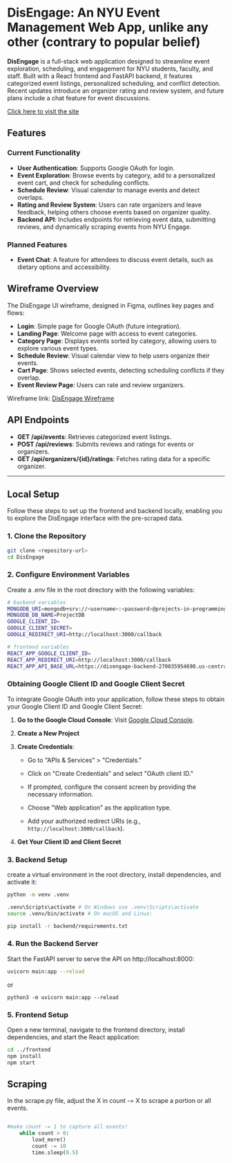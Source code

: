 # DisEngage: An NYU Event Management Web App, unlike any other (contrary to popular belief)

**DisEngage** is a full-stack web application designed to streamline event exploration, scheduling, and engagement for NYU students, faculty, and staff. Built with a React frontend and FastAPI backend, it features categorized event listings, personalized scheduling, and conflict detection. Recent updates introduce an organizer rating and review system, and future plans include a chat feature for event discussions.

[Click here to visit the site](https://disengage-270035954698.us-central1.run.app/)

## Features

### Current Functionality

- **User Authentication**: Supports Google OAuth for login.
- **Event Exploration**: Browse events by category, add to a personalized event cart, and check for scheduling conflicts.
- **Schedule Review**: Visual calendar to manage events and detect overlaps.
- **Rating and Review System**: Users can rate organizers and leave feedback, helping others choose events based on organizer quality.
- **Backend API**: Includes endpoints for retrieving event data, submitting reviews, and dynamically scraping events from NYU Engage.

### Planned Features

- **Event Chat**: A feature for attendees to discuss event details, such as dietary options and accessibility.


## Wireframe Overview


The DisEngage UI wireframe, designed in Figma, outlines key pages and flows:
- **Login**: Simple page for Google OAuth (future integration).
- **Landing Page**: Welcome page with access to event categories.
- **Category Page**: Displays events sorted by category, allowing users to explore various event types.
- **Schedule Review**: Visual calendar view to help users organize their events.
- **Cart Page**: Shows selected events, detecting scheduling conflicts if they overlap.
- **Event Review Page**: Users can rate and review organizers.

Wireframe link: [DisEngage Wireframe](https://www.figma.com/design/MasSlMeRXTZXFJKS1GPhe0/PPDS---wireframe?node-id=0-1&t=kliAEk92ZPicklHd-1)


## API Endpoints

- **GET /api/events**: Retrieves categorized event listings.
- **POST /api/reviews**: Submits reviews and ratings for events or organizers.
- **GET /api/organizers/{id}/ratings**: Fetches rating data for a specific organizer.

---

## Local Setup

Follow these steps to set up the frontend and backend locally, enabling you to explore the DisEngage interface with the pre-scraped data.

### 1. Clone the Repository

```bash
git clone <repository-url>
cd DisEngage
```

### 2. Configure Environment Variables

Create a .env file in the root directory with the following variables:
```bash
# backend variables
MONGODB_URI=mongodb+srv://<username>:<password>@projects-in-programming.qctmw.mongodb.net/?retryWrites=true&w=majority&appName=Projects-In-Programming
MONGODB_DB_NAME=ProjectDB
GOOGLE_CLIENT_ID=
GOOGLE_CLIENT_SECRET=
GOOGLE_REDIRECT_URI=http://localhost:3000/callback

# frontend variables
REACT_APP_GOOGLE_CLIENT_ID=
REACT_APP_REDIRECT_URI=http://localhost:3000/callback
REACT_APP_API_BASE_URL=https://disengage-backend-270035954698.us-central1.run.app/api
```

### Obtaining Google Client ID and Google Client Secret

To integrate Google OAuth into your application, follow these steps to obtain your Google Client ID and Google Client Secret:

1. **Go to the Google Cloud Console**: Visit [Google Cloud Console](https://console.cloud.google.com/).

2. **Create a New Project**

3. **Create Credentials**:

   - Go to "APIs & Services" > "Credentials."

   - Click on "Create Credentials" and select "OAuth client ID."

   - If prompted, configure the consent screen by providing the necessary information.

   - Choose "Web application" as the application type.

   - Add your authorized redirect URIs (e.g., `http://localhost:3000/callback`).

4. **Get Your Client ID and Client Secret**

### 3. Backend Setup

create a virtual environment in the root directory, install dependencies, and activate it:
```bash
python -m venv .venv

.venv\Scripts\activate # On Windows use .venv\Scripts\activate
source .venv/bin/activate # On macOS and Linux:

pip install -r backend/requirements.txt
```

### 4. Run the Backend Server
Start the FastAPI server to serve the API on http://localhost:8000:

```bash
uvicorn main:app --reload
```
or
```
python3 -m uvicorn main:app --reload
```

### 5. Frontend Setup
Open a new terminal, navigate to the frontend directory, install dependencies, and start the React application:

```bash
cd ../frontend
npm install
npm start
```

## Scraping
In the scrape.py file, adjust the X in count -= X to scrape a portion or all events.

```python

#make count -= 1 to capture all events!
    while count > 0:
        load_more()
        count -= 10
        time.sleep(0.5)
```

